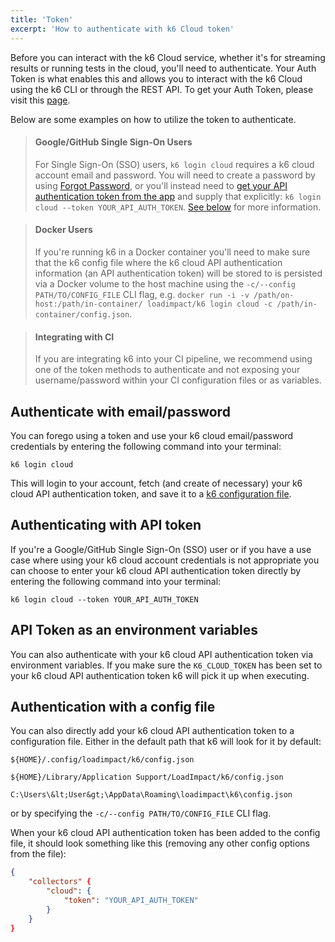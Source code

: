 ```yaml
---
title: 'Token'
excerpt: 'How to authenticate with k6 Cloud token'
---
```


Before you can interact with the k6 Cloud service, whether it's for streaming results or running tests in the cloud, you'll need to authenticate. Your Auth Token is what enables this and allows you to interact with the k6 Cloud using the k6 CLI or through the REST API. To get your Auth Token, please visit this [page](https://app.k6.io/account/token).

Below are some examples on how to utilize the token to authenticate.

<Blockquote mod="warning">

#### Google/GitHub Single Sign-On Users

For Single Sign-On (SSO) users, `k6 login cloud` requires a k6 cloud account email and password. You will need to create a password by using [Forgot Password](), or you'll instead need to <a href="https://app.k6.io/account/token"> get your API authentication token from the app</a> and supply that explicitly: `k6 login cloud --token YOUR_API_AUTH_TOKEN`.
<a href="#authenticating-with-api-token">See below</a> for more information.

</Blockquote>

<Blockquote mod="warning">

#### Docker Users

If you're running k6 in a Docker container you'll need to make sure that the k6 config file where the k6 cloud API authentication information (an API authentication token) will be stored to is persisted via a Docker volume to the host machine using the `-c/--config PATH/TO/CONFIG_FILE` CLI flag, e.g. `docker run -i -v /path/on-host:/path/in-container/ loadimpact/k6 login cloud -c /path/in-container/config.json`.

</Blockquote>

<Blockquote mod="warning">

#### Integrating with CI

If you are integrating k6 into your CI pipeline, we recommend using one of the token methods to authenticate and not exposing your username/password within your CI configuration files or as variables.

</Blockquote>

## Authenticate with email/password

You can forego using a token and use your k6 cloud email/password credentials by entering the following command into your terminal:

<div class="code-group" data-props='{ "labels": ["Authenticate with email/password"] }'>

```shell
k6 login cloud
```

</div>

This will login to your account, fetch (and create of necessary) your k6 cloud API authentication token, and save it to a [k6 configuration file](#using-config-file).

## Authenticating with API token

If you're a Google/GitHub Single Sign-On (SSO) user or if you have a use case where using your k6 cloud account credentials is not appropriate you can choose to enter your k6 cloud API authentication token directly by entering the following command into your terminal:

<div class="code-group" data-props='{"labels": ["Using API token"]}'>

```shell
k6 login cloud --token YOUR_API_AUTH_TOKEN
```

</div>

## API Token as an environment variables

You can also authenticate with your k6 cloud API authentication token via environment variables. If you make sure the `K6_CLOUD_TOKEN` has been set to your k6 cloud API authentication token k6 will pick it up when executing.

## Authentication with a config file

You can also directly add your k6 cloud API authentication token to a configuration file. Either in the default path that k6 will look for it by default:

<div class="code-group" data-props='{"labels": ["Linux", "MacOS", "Windows"], "lineNumbers": [true, true, true]}'>

```shell
${HOME}/.config/loadimpact/k6/config.json
```

```
${HOME}/Library/Application Support/LoadImpact/k6/config.json
```

```shell
C:\Users\&lt;User&gt;\AppData\Roaming\loadimpact\k6\config.json
```

</div>

or by specifying the `-c/--config PATH/TO/CONFIG_FILE` CLI flag.

When your k6 cloud API authentication token has been added to the config file, it should look something like this (removing any other config options from the file):

<div class="code-group" data-props='{"labels": ["API token in JSON"]}'>

```json
{
    "collectors" {
        "cloud": {
            "token": "YOUR_API_AUTH_TOKEN"
        }
    }
}
```

</div>
